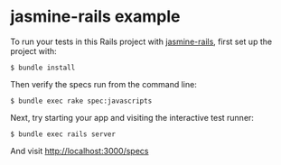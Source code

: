 # jasmine-rails example

To run your tests in this Rails project with [jasmine-rails](https://github.com/searls/jasmine-rails), first set up the project with:

```
$ bundle install
```

Then verify the specs run from the command line:

```
$ bundle exec rake spec:javascripts
```

Next, try starting your app and visiting the interactive test runner:

```
$ bundle exec rails server
```

And visit [http://localhost:3000/specs](http://localhost:3000/specs)
